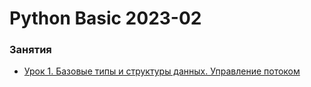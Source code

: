 # Python Basic 2023-02


### Занятия

- [Урок 1. Базовые типы и структуры данных. Управление потоком](lessons/lesson.01/)
